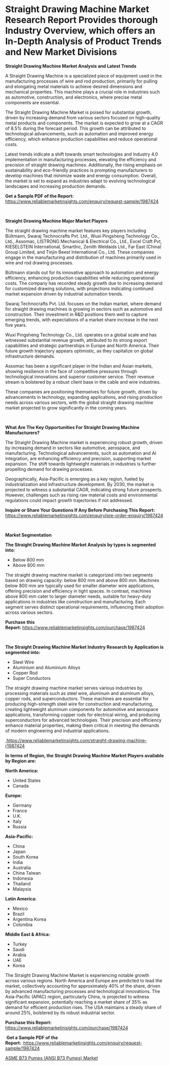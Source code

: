 <p><h1>Straight Drawing Machine Market Research Report Provides thorough Industry Overview, which offers an In-Depth Analysis of Product Trends and New Market Divisions</h1></p><p><strong>Straight Drawing Machine Market Analysis and Latest Trends</strong></p>
<p><p>A Straight Drawing Machine is a specialized piece of equipment used in the manufacturing processes of wire and rod production, primarily for pulling and elongating metal materials to achieve desired dimensions and mechanical properties. This machine plays a crucial role in industries such as automotive, construction, and electronics, where precise metal components are essential.</p><p>The Straight Drawing Machine Market is poised for substantial growth, driven by increasing demand from various sectors focused on high-quality metal products and components. The market is expected to grow at a CAGR of 8.5% during the forecast period. This growth can be attributed to technological advancements, such as automation and improved energy efficiency, which enhance production capabilities and reduce operational costs.</p><p>Latest trends indicate a shift towards smart technologies and Industry 4.0 implementation in manufacturing processes, elevating the efficiency and precision of straight drawing machines. Additionally, the rising emphasis on sustainability and eco-friendly practices is prompting manufacturers to develop machines that minimize waste and energy consumption. Overall, the market is set to expand as industries adapt to evolving technological landscapes and increasing production demands.</p></p>
<p><strong>Get a Sample PDF of the Report:&nbsp;</strong> <a href="https://www.reliablemarketinsights.com/enquiry/request-sample/1987424?utm_campaign=2888&utm_medium=2&utm_source=Github&utm_content=ia&utm_term=02032025&utm_id=straight-drawing-machine">https://www.reliablemarketinsights.com/enquiry/request-sample/1987424</a></p>
<p>&nbsp;</p>
<p><strong>Straight Drawing Machine Major Market Players</strong></p>
<p><p>The straight drawing machine market features key players including Bültmann, Swaraj Technocrafts Pvt. Ltd., Wuxi Pingsheng Technology Co., Ltd., Assomac, LISTRONG Mechanical & Electrical Co., Ltd., Excel Craft Pvt, KIESELSTEIN International, SmartInc, Zenith Weldaids Ltd., Far East (China) Group Limited, and Tinjin Beest International Co., Ltd. These companies engage in the manufacturing and distribution of machines primarily used in wire and rod drawing processes.</p><p>Bültmann stands out for its innovative approach to automation and energy efficiency, enhancing production capabilities while reducing operational costs. The company has recorded steady growth due to increasing demand for customized drawing solutions, with projections indicating continued market expansion driven by industrial automation trends.</p><p>Swaraj Technocrafts Pvt. Ltd. focuses on the Indian market, where demand for straight drawing machines is growing in sectors such as automotive and construction. Their investment in R&D positions them well to capture emerging trends, with expectations of a market share increase in the next five years.</p><p>Wuxi Pingsheng Technology Co., Ltd. operates on a global scale and has witnessed substantial revenue growth, attributed to its strong export capabilities and strategic partnerships in Europe and North America. Their future growth trajectory appears optimistic, as they capitalize on global infrastructure demands.</p><p>Assomac has been a significant player in the Indian and Asian markets, showing resilience in the face of competitive pressures through technological innovations and superior customer service. Their revenue stream is bolstered by a robust client base in the cable and wire industries.</p><p>These companies are positioning themselves for future growth, driven by advancements in technology, expanding applications, and rising production needs across various sectors, with the global straight drawing machine market projected to grow significantly in the coming years.</p></p>
<p>&nbsp;</p>
<p><strong>What Are The Key Opportunities For Straight Drawing Machine Manufacturers?</strong></p>
<p><p>The Straight Drawing Machine market is experiencing robust growth, driven by increasing demand in sectors like automotive, aerospace, and manufacturing. Technological advancements, such as automation and AI integration, are enhancing efficiency and precision, supporting market expansion. The shift towards lightweight materials in industries is further propelling demand for drawing processes. </p><p>Geographically, Asia-Pacific is emerging as a key region, fueled by industrialization and infrastructure development. By 2030, the market is projected to witness a substantial CAGR, indicating strong future prospects. However, challenges such as rising raw material costs and environmental regulations could impact growth trajectories if not addressed.</p></p>
<p><strong>Inquire or Share Your Questions If Any Before Purchasing This Report:</strong> <a href="https://www.reliablemarketinsights.com/enquiry/pre-order-enquiry/1987424?utm_campaign=2888&utm_medium=2&utm_source=Github&utm_content=ia&utm_term=02032025&utm_id=straight-drawing-machine">https://www.reliablemarketinsights.com/enquiry/pre-order-enquiry/1987424</a></p>
<p>&nbsp;</p>
<p><strong>Market Segmentation</strong></p>
<p><strong>The Straight Drawing Machine Market Analysis by types is segmented into:</strong></p>
<p><ul><li>Below 800 mm</li><li>Above 800 mm</li></ul></p>
<p><p>The straight drawing machine market is categorized into two segments based on drawing capacity: below 800 mm and above 800 mm. Machines below 800 mm are typically used for smaller diameter wire applications, offering precision and efficiency in tight spaces. In contrast, machines above 800 mm cater to larger diameter needs, suitable for heavy-duty applications in industries like construction and manufacturing. Each segment serves distinct operational requirements, influencing their adoption across various sectors.</p></p>
<p><strong>Purchase this Report:&nbsp;</strong><a href="https://www.reliablemarketinsights.com/purchase/1987424?utm_campaign=2888&utm_medium=2&utm_source=Github&utm_content=ia&utm_term=02032025&utm_id=straight-drawing-machine">https://www.reliablemarketinsights.com/purchase/1987424</a></p>
<p>&nbsp;</p>
<p><strong>The Straight Drawing Machine Market Industry Research by Application is segmented into:</strong></p>
<p><ul><li>Steel Wire</li><li>Aluminium and Aluminium Alloys</li><li>Copper Rod</li><li>Super Conductors</li></ul></p>
<p><p>The straight drawing machine market serves various industries by processing materials such as steel wire, aluminum and aluminum alloys, copper rods, and superconductors. These machines are essential for producing high-strength steel wire for construction and manufacturing, creating lightweight aluminum components for automotive and aerospace applications, transforming copper rods for electrical wiring, and producing superconductors for advanced technologies. Their precision and efficiency enhance material properties, making them critical in meeting the demands of modern engineering and industrial applications.</p></p>
<p><a href="https://www.reliablemarketinsights.com/straight-drawing-machine-r1987424?utm_campaign=2888&utm_medium=2&utm_source=Github&utm_content=ia&utm_term=02032025&utm_id=straight-drawing-machine">&nbsp;https://www.reliablemarketinsights.com/straight-drawing-machine-r1987424</a></p>
<p><strong>In terms of Region, the Straight Drawing Machine Market Players available by Region are:</strong></p>
<p>
    <p> <strong> North America: </strong>
        <ul>
            <li>United States</li>
            <li>Canada</li>
        </ul>
        </p> 
    <p> <strong> Europe: </strong>
        <ul>
            <li>Germany</li>
            <li>France</li>
            <li>U.K.</li>
            <li>Italy</li>
            <li>Russia</li>
        </ul>
        </p> 
    <p> <strong> Asia-Pacific: </strong>
        <ul>
            <li>China</li>
            <li>Japan</li>
            <li>South Korea</li>
            <li>India</li>
            <li>Australia</li>
            <li>China Taiwan</li>
            <li>Indonesia</li>
            <li>Thailand</li>
            <li>Malaysia</li>
        </ul>
        </p> 
    <p> <strong> Latin America: </strong>
        <ul>
            <li>Mexico</li>
            <li>Brazil</li>
            <li>Argentina Korea</li>
            <li>Colombia</li>
        </ul>
        </p> 
    <p> <strong> Middle East & Africa: </strong>
        <ul>
            <li>Turkey</li>
            <li>Saudi</li>
            <li>Arabia</li>
            <li>UAE</li>
            <li>Korea</li>
        </ul>
    </p>
    </p>
<p><p>The Straight Drawing Machine Market is experiencing notable growth across various regions. North America and Europe are predicted to lead the market, collectively accounting for approximately 40% of the share, driven by advanced manufacturing processes and technological innovations. The Asia-Pacific (APAC) region, particularly China, is projected to witness significant expansion, potentially reaching a market share of 35% as demand for efficient production rises. The USA maintains a steady share of around 25%, bolstered by its robust industrial sector.</p></p>
<p><strong>Purchase this Report: </strong><a href="https://www.reliablemarketinsights.com/purchase/1987424?utm_campaign=2888&utm_medium=2&utm_source=Github&utm_content=ia&utm_term=02032025&utm_id=straight-drawing-machine">https://www.reliablemarketinsights.com/purchase/1987424</a></p>
<p>&nbsp;<strong>Get a Sample PDF of the Report:&nbsp;&nbsp;</strong><a href="https://www.reliablemarketinsights.com/enquiry/request-sample/1987424?utm_campaign=2888&utm_medium=2&utm_source=Github&utm_content=ia&utm_term=02032025&utm_id=straight-drawing-machine">https://www.reliablemarketinsights.com/enquiry/request-sample/1987424</a></p>
<p><strong></strong></p>
<p><p><a href="https://github.com/popupioo/Market-Research-Report-List-1/blob/main/asme-b73-pumps-ansi-b73-pumps-market.md?utm_campaign=2888&utm_medium=2&utm_source=Github&utm_content=ia&utm_term=02032025&utm_id=straight-drawing-machine">ASME B73 Pumps (ANSI B73 Pumps) Market</a></p></p>